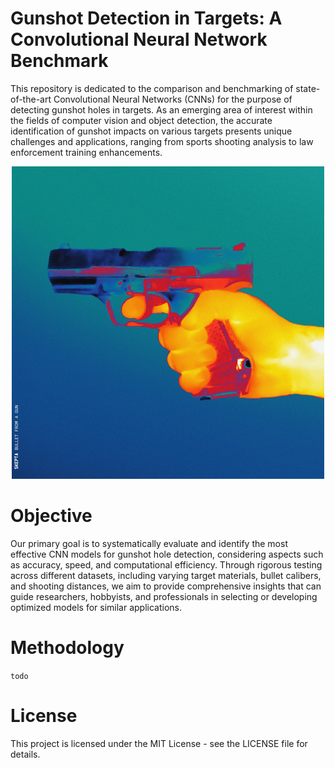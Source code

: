 # Gunshot Detection in Targets: A Convolutional Neural Network Benchmark

This repository is dedicated to the comparison and benchmarking of state-of-the-art Convolutional Neural Networks (CNNs) for the purpose of detecting gunshot holes in targets. As an emerging area of interest within the fields of computer vision and object detection, the accurate identification of gunshot impacts on various targets presents unique challenges and applications, ranging from sports shooting analysis to law enforcement training enhancements.

<div align="center">

![repository cover](./docs/repository-cover.jpg)

</div>

# Objective
Our primary goal is to systematically evaluate and identify the most effective CNN models for gunshot hole detection, considering aspects such as accuracy, speed, and computational efficiency. Through rigorous testing across different datasets, including varying target materials, bullet calibers, and shooting distances, we aim to provide comprehensive insights that can guide researchers, hobbyists, and professionals in selecting or developing optimized models for similar applications.

# Methodology
`todo`

# License
This project is licensed under the MIT License - see the LICENSE file for details.